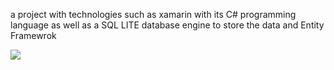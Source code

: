 a project with technologies such as xamarin with its C# programming language as well as a SQL LITE database engine to store the data and Entity Framewrok

<image src="https://raw.githubusercontent.com/theerudito/Strore-APP-Xamarin-SQLite/master/CRUD_SQLITE.Android/Resources/drawable/portada.png" />
